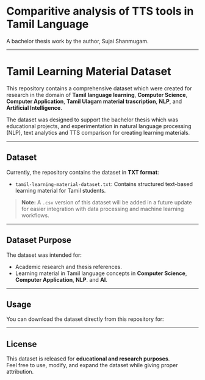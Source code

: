 # Comparitive analysis of TTS tools in Tamil Language

A bachelor thesis work by the author, Sujai Shanmugam.

---

# Tamil Learning Material Dataset

This repository contains a comprehensive dataset which were created for research in the domain of **Tamil language learning**, **Computer Science**, **Computer Application**, **Tamil Ulagam material trascription**, **NLP**, and **Artificial Intelligence**. 

The dataset was designed to support the bachelor thesis which was educational projects, and experimentation in natural language processing (NLP), text analytics and TTS comparison for creating learning materials.

---

## Dataset

Currently, the repository contains the dataset in **TXT format**:

- `tamil-learning-material-dataset.txt`: Contains structured text-based learning material for Tamil students.  

> **Note:** A `.csv` version of this dataset will be added in a future update for easier integration with data processing and machine learning workflows.

---

## Dataset Purpose

The dataset was intended for:

- Academic research and thesis references.  
- Learning material in Tamil language concepts in **Computer Science**,  **Computer Application**, **NLP**.  and **AI**.   

---

## Usage

You can download the dataset directly from this repository for:

---

##  License

This dataset is released for **educational and research purposes**.  
Feel free to use, modify, and expand the dataset while giving proper attribution.


